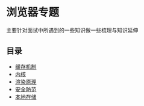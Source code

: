 # 浏览器专题

主要针对面试中所遇到的一些知识做一些梳理与知识延伸

## 目录
* [缓存机制](./cache.md)
* [内核](./core.md)
* [渲染原理](./render.md)
* [安全防范](./safe.md)
* [本地存储](./storage.md)

<tongji/>